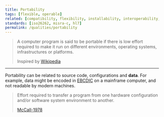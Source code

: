 ```yaml
---
title: Portability
tags: [flexible, operable] 
related: [compatibility, flexibility, installability, interoperability, maintainability, configurability, replaceability]
standards: [iso26262, misra-c, hl7]
permalink: /qualities/portability
---
```


>A computer program is said to be portable if there is low effort required to make it run on different environments, operating systems, infrastructures or platforms.
>
>Inspired by [Wikipedia](https://en.wikipedia.org/wiki/Software_portability)

<hr class="with-no-margin"/>

Portability can be related to source code, configurations and **data**.
For example, data might be encoded in [EBCDIC](https://en.wikipedia.org/wiki/EBCDIC) on a mainframe computer, and not readable by modern machines.

> Effort required to transfer a program from one hardware configuration and/or software system environment to another.
>
> [McCall-1978](/references/#mccall)
